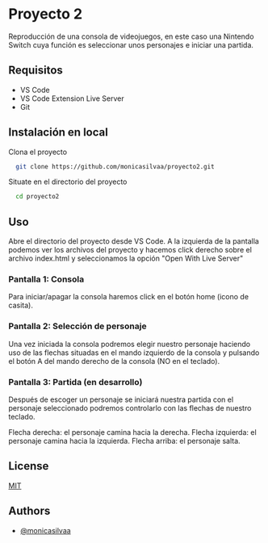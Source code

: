
# Proyecto 2

Reproducción de una consola de videojuegos, en este caso una Nintendo Switch cuya función es seleccionar unos personajes e iniciar una partida.



## Requisitos

- VS Code
- VS Code Extension Live Server
- Git

## Instalación en local

Clona el proyecto

```bash
  git clone https://github.com/monicasilvaa/proyecto2.git
```

Situate en el directorio del proyecto

```bash
  cd proyecto2
```

## Uso

Abre el directorio del proyecto desde VS Code. A la izquierda de la pantalla podemos ver los archivos del proyecto y hacemos click derecho sobre el archivo index.html y seleccionamos la opción "Open With Live Server"




### Pantalla 1: Consola
Para iniciar/apagar la consola haremos click en el botón home (icono de casita).

### Pantalla 2: Selección de personaje
Una vez iniciada la consola podremos elegir nuestro personaje haciendo uso de las flechas situadas en el mando izquierdo de la consola y pulsando el botón A del mando derecho de la consola (NO en el teclado).

### Pantalla 3: Partida (en desarrollo)
Después de escoger un personaje se iniciará nuestra partida con el personaje seleccionado podremos controlarlo con las flechas de nuestro teclado.

Flecha derecha: el personaje camina hacia la derecha.
Flecha izquierda: el personaje camina hacia la izquierda.
Flecha arriba: el personaje salta.
## License

[MIT](https://choosealicense.com/licenses/mit/)


## Authors

- [@monicasilvaa](https://github.com/monicasilvaa)

